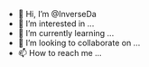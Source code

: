 - 👋 Hi, I’m @InverseDa
- 👀 I’m interested in ...
- 🌱 I’m currently learning ...
- 💞️ I’m looking to collaborate on ...
- 📫 How to reach me ...

<!---
InverseDa/InverseDa is a ✨ special ✨ repository because its `README.md` (this file) appears on your GitHub profile.
You can click the Preview link to take a look at your changes.
--->
